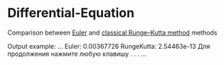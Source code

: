 # Differential-Equation
Сomparison between [Euler](https://en.wikipedia.org/wiki/Euler_method) and [classical Runge–Kutta method](https://en.wikipedia.org/wiki/Runge%E2%80%93Kutta_methods) methods

Output example: 
...
Euler: 0.00367726
RungeKutta: 2.54463e-13
Для продолжения нажмите любую клавишу . . .
...
